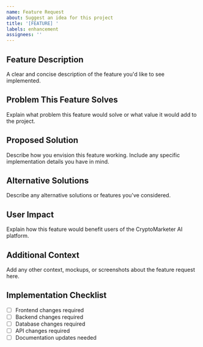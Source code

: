 ```yaml
---
name: Feature Request
about: Suggest an idea for this project
title: '[FEATURE] '
labels: enhancement
assignees: ''
---
```


## Feature Description
A clear and concise description of the feature you'd like to see implemented.

## Problem This Feature Solves
Explain what problem this feature would solve or what value it would add to the project.

## Proposed Solution
Describe how you envision this feature working. Include any specific implementation details you have in mind.

## Alternative Solutions
Describe any alternative solutions or features you've considered.

## User Impact
Explain how this feature would benefit users of the CryptoMarketer AI platform.

## Additional Context
Add any other context, mockups, or screenshots about the feature request here.

## Implementation Checklist
- [ ] Frontend changes required
- [ ] Backend changes required
- [ ] Database changes required
- [ ] API changes required
- [ ] Documentation updates needed
